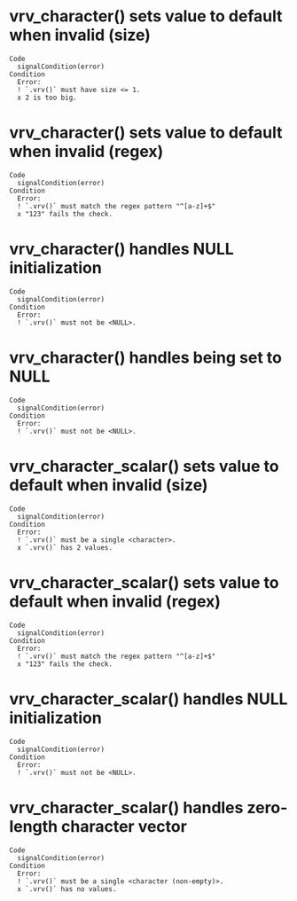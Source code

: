 # vrv_character() sets value to default when invalid (size)

    Code
      signalCondition(error)
    Condition
      Error:
      ! `.vrv()` must have size <= 1.
      x 2 is too big.

# vrv_character() sets value to default when invalid (regex)

    Code
      signalCondition(error)
    Condition
      Error:
      ! `.vrv()` must match the regex pattern "^[a-z]+$"
      x "123" fails the check.

# vrv_character() handles NULL initialization

    Code
      signalCondition(error)
    Condition
      Error:
      ! `.vrv()` must not be <NULL>.

# vrv_character() handles being set to NULL

    Code
      signalCondition(error)
    Condition
      Error:
      ! `.vrv()` must not be <NULL>.

# vrv_character_scalar() sets value to default when invalid (size)

    Code
      signalCondition(error)
    Condition
      Error:
      ! `.vrv()` must be a single <character>.
      x `.vrv()` has 2 values.

# vrv_character_scalar() sets value to default when invalid (regex)

    Code
      signalCondition(error)
    Condition
      Error:
      ! `.vrv()` must match the regex pattern "^[a-z]+$"
      x "123" fails the check.

# vrv_character_scalar() handles NULL initialization

    Code
      signalCondition(error)
    Condition
      Error:
      ! `.vrv()` must not be <NULL>.

# vrv_character_scalar() handles zero-length character vector

    Code
      signalCondition(error)
    Condition
      Error:
      ! `.vrv()` must be a single <character (non-empty)>.
      x `.vrv()` has no values.

